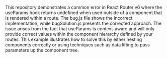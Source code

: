 This repository demonstrates a common error in React Router v6 where the useParams hook returns undefined when used outside of a component that is rendered within a route. The bug.js file shows the incorrect implementation, while bugSolution.js presents the corrected approach.  The issue arises from the fact that useParams is context-aware and will only provide correct values within the component hierarchy defined by your routes.  This example illustrates how to solve this by either nesting components correctly or using techniques such as data lifting to pass parameters up the component tree.